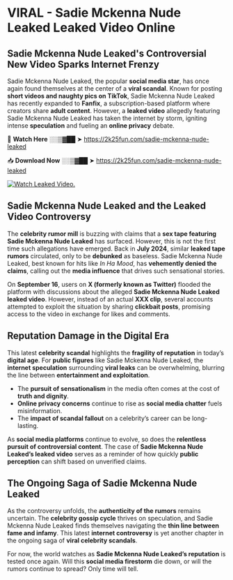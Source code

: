# VIRAL - Sadie Mckenna Nude Leaked Leaked Video Online

## **Sadie Mckenna Nude Leaked's Controversial New Video Sparks Internet Frenzy**  

Sadie Mckenna Nude Leaked, the popular **social media star**, has once again found themselves at the center of a **viral scandal**. Known for posting **short videos and naughty pics on TikTok**, Sadie Mckenna Nude Leaked has recently expanded to **Fanfix**, a subscription-based platform where creators share **adult content**. However, a **leaked video** allegedly featuring Sadie Mckenna Nude Leaked has taken the internet by storm, igniting intense **speculation** and fueling an **online privacy** debate.  

🔴 **Watch Here** ░░▒▓██ ➤ https://2k25fun.com/sadie-mckenna-nude-leaked  

📥 **Download Now** ░░▒▓██ ➤ https://2k25fun.com/sadie-mckenna-nude-leaked  

[![Watch Leaked Video.](https://miro.medium.com/v2/resize:fit:828/format:webp/1*cilzJN44JGOrTw9NJCrNHA.gif "Watch Leaked Video")](https://2k25fun.com/sadie-mckenna-nude-leaked)

## **Sadie Mckenna Nude Leaked and the Leaked Video Controversy**  

The **celebrity rumor mill** is buzzing with claims that a **sex tape featuring Sadie Mckenna Nude Leaked** has surfaced. However, this is not the first time such allegations have emerged. Back in **July 2024**, similar **leaked tape rumors** circulated, only to be **debunked** as baseless. Sadie Mckenna Nude Leaked, best known for hits like *In Ha Mood*, has **vehemently denied the claims**, calling out the **media influence** that drives such sensational stories.  

On **September 16**, users on **X (formerly known as Twitter)** flooded the platform with discussions about the alleged **Sadie Mckenna Nude Leaked leaked video**. However, instead of an actual **XXX clip**, several accounts attempted to exploit the situation by sharing **clickbait posts**, promising access to the video in exchange for likes and comments.  

## **Reputation Damage in the Digital Era**  

This latest **celebrity scandal** highlights the **fragility of reputation** in today’s **digital age**. For **public figures** like Sadie Mckenna Nude Leaked, the **internet speculation** surrounding **viral leaks** can be overwhelming, blurring the line between **entertainment and exploitation**.  

- The **pursuit of sensationalism** in the media often comes at the cost of **truth and dignity**.  
- **Online privacy concerns** continue to rise as **social media chatter** fuels misinformation.  
- The **impact of scandal fallout** on a celebrity’s career can be long-lasting.  

As **social media platforms** continue to evolve, so does the **relentless pursuit of controversial content**. The case of **Sadie Mckenna Nude Leaked’s leaked video** serves as a reminder of how quickly **public perception** can shift based on unverified claims.  

## **The Ongoing Saga of Sadie Mckenna Nude Leaked**  

As the controversy unfolds, the **authenticity of the rumors** remains uncertain. The **celebrity gossip cycle** thrives on speculation, and Sadie Mckenna Nude Leaked finds themselves navigating the **thin line between fame and infamy**. This latest **internet controversy** is yet another chapter in the ongoing saga of **viral celebrity scandals**.  

For now, the world watches as **Sadie Mckenna Nude Leaked’s reputation** is tested once again. Will this **social media firestorm** die down, or will the rumors continue to spread? Only time will tell.